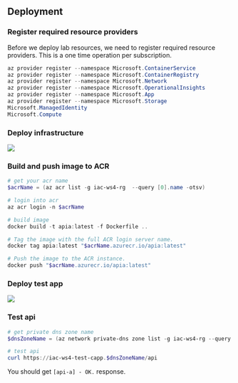 
## Deployment


### Register required resource providers

Before we deploy lab resources, we need to register required resource providers. This is a one time operation per subscription.

```powershell
az provider register --namespace Microsoft.ContainerService
az provider register --namespace Microsoft.ContainerRegistry
az provider register --namespace Microsoft.Network
az provider register --namespace Microsoft.OperationalInsights
az provider register --namespace Microsoft.App
az provider register --namespace Microsoft.Storage
Microsoft.ManagedIdentity
Microsoft.Compute
```

### Deploy infrastructure

<a href="https://portal.azure.com/#create/Microsoft.Template/uri/https%3A%2F%2Fraw.githubusercontent.com%2Fevgenyb%2Fiac-workshops%2Fws%2Faca%2Fcontainer-apps%2Fiac%2Finfra.json" target="_blank"><img src="https://aka.ms/deploytoazurebutton" /></a>

### Build and push image to ACR

```powershell
# get your acr name
$acrName = (az acr list -g iac-ws4-rg  --query [0].name -otsv)

# login into acr
az acr login -n $acrName

# build image
docker build -t apia:latest -f Dockerfile ..

# Tag the image with the full ACR login server name. 
docker tag apia:latest "$acrName.azurecr.io/apia:latest"

# Push the image to the ACR instance.
docker push "$acrName.azurecr.io/apia:latest"
```

### Deploy test app

<a href="https://portal.azure.com/#create/Microsoft.Template/uri/https%3A%2F%2Fraw.githubusercontent.com%2Fevgenyb%2Fiac-workshops%2Fws%2Faca%2Fcontainer-apps%2Fiac%2FtestApp.json" target="_blank"><img src="https://aka.ms/deploytoazurebutton" /></a>


### Test api

```powershell
# get private dns zone name
$dnsZoneName = (az network private-dns zone list -g iac-ws4-rg --query [0].name -otsv)

# test api 
curl https://iac-ws4-test-capp.$dnsZoneName/api
```

You should get `[api-a] - OK.` response.
